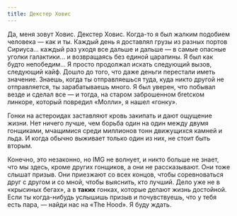 ```yaml
---
title: Декстер Ховис
---
```


Да, меня зовут Ховис. Декстер Ховис. Когда-то я был жалким подобием человека — как и ты. Каждый день я доставлял грузы из разных портов Сириуса... каждый раз уходя все дальше и дальше — в самые опасные уголки галактики... и возвращаясь без единой царапины. Я был как будто непобедим... Я просто продолжал искать следующий вызов, следующий кайф. Дошло до того, что даже деньги перестали иметь значение. Знаешь, когда ты отправляешься туда, куда никто другой не отправляется, ты зарабатываешь много. Я был уверен, что побывал везде и сделал все — и тогда, на старом заброшенном бretском линкоре, который повредил «Молли», я нашел «гонку».

Гонки на астероидах заставляют кровь закипать и дают ощущение жизни. Нет ничего лучше, чем борьба один на один между двумя гонщиками, мчащимися среди миллионов тонн движущихся камней и льда. И когда обычно выживает только один из них, не стоит быть вторым.

Конечно, это незаконно, но IMG не волнует, и никто больше не знает, что мы здесь, кроме других гонщиков, а они не рассказывают. Они тоже слышат призыв. Они приезжают со всех концов, чтобы соревноваться друг с другом и со мной, чтобы выяснить, кто лучший. Дело уже не в «крысиных бегах», а в **таких** гонках, которые делают жизнь достойной. Если ты когда-нибудь услышишь призыв и почувствуешь, что у тебя есть пара, — найди нас на «The Hood». Я буду ждать.
